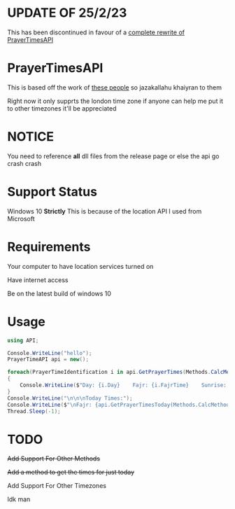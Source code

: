 # UPDATE OF 25/2/23

This has been discontinued in favour of a [complete rewrite of PrayerTimesAPI](https://github.com/halal-beef/PrayerTimesAPIV2/)

# PrayerTimesAPI

This is based off the work of [these people](https://github.com/prayertimeresearch) so jazakallahu khaiyran to them

Right now it only supprts the london time zone if anyone can help me put it to other timezones it'll be appreciated

# NOTICE

You need to reference **all** dll files from the release page or else the api go crash crash

# Support Status

Windows 10 **Strictly** This is because of the location API I used from Microsoft

# Requirements

Your computer to have location services turned on

Have internet access

Be on the latest build of windows 10

# Usage

```csharp
using API;

Console.WriteLine("hello");
PrayerTimeAPI api = new();

foreach(PrayerTimeIdentification i in api.GetPrayerTimes(Methods.CalcMethods.Hanafi_general))
{
    Console.WriteLine($"Day: {i.Day}    Fajr: {i.FajrTime}    Sunrise: {i.SunriseTime}    Zuhr: {i.ZuhrTime}    Asr: {i.AsrTime}    Maghrib: {i.MaghribTime}    Isha: {i.IshaTime}");
}
Console.WriteLine("\n\n\nToday Times:");
Console.WriteLine($"\nFajr: {api.GetPrayerTimesToday(Methods.CalcMethods.Hanafi_general).FajrTime}");
Thread.Sleep(-1);
```

# TODO

~~Add Support For Other Methods~~

~~Add a method to get the times for just today~~

Add Support For Other Timezones

Idk man
